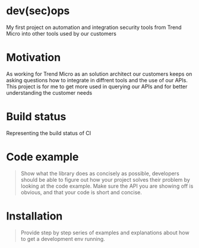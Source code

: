 # dev(sec)ops
My first project on automation and integration security tools from Trend Micro into other tools used by our customers
# Motivation
As working for Trend Micro as an solution architect our customers keeps on asking questions how to integrate in diffrent tools and the use of our APIs. This project is for me to get more used in querying our APIs and for better understanding the customer needs
# Build status
Representing the build status of CI
# Code example
> Show what the library does as concisely as possible, developers should be able to figure out how your project solves their problem by looking at the code example. Make sure the API you are showing off is obvious, and that your code is short and concise.
# Installation
> Provide step by step series of examples and explanations about how to get a development env running.